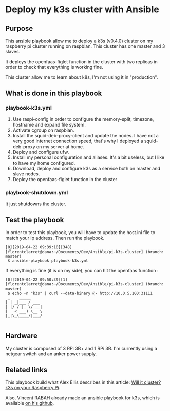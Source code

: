 # Deploy my k3s cluster with Ansible

## Purpose

This ansible playbook allow me to deploy a k3s (v0.4.0) cluster on my raspberry pi cluster running on raspbian. This cluster has one master and 3 slaves.

It deploys the openfaas-figlet function in the cluster with two replicas in order to check that everything is working fine.

This cluster allow me to learn about k8s, I'm not using it in "production".

## What is done in this playbook

### playbook-k3s.yml

1. Use raspi-config in order to configure the memory-split, timezone, hostname and expand file system.
2. Activate cgroup on raspbian.
3. Install the squid-deb-proxy-client and update the nodes. I have not a very good internet connection speed, that's why I deployed a squid-deb-proxy on my server at home.
4. Deploy and configure ufw.
5. Install my personal configuration and aliases. It's a bit useless, but I like to have my home configured.
6. Download, deploy and configure k3s as a service both on master and slave nodes.
7. Deploy the openfaas-figlet function in the cluster

### playbook-shutdown.yml

It just shutdowns the cluster.

## Test the playbook

In order to test this playbook, you will have to update the host.ini file to match your ip address. Then run the playbook.

``` shell
[0][2019-04-22 09:39:10][348][florentclarret@dana:~/Documents/Dev/Ansible/pi-k3s-cluster] (branch: master)
 $ ansible-playbook playbook-k3s.yml
```

If everything is fine (it is on my side), you can hit the openfaas function :

``` shell
[0][2019-04-22 09:50:39][1][florentclarret@dana:~/Documents/Dev/Ansible/pi-k3s-cluster] (branch: master)  
 $ echo -n "k3s" | curl --data-binary @- http://10.0.5.100:31111
 _    _____     
| | _|___ / ___ 
| |/ / |_ \/ __|
|   < ___) \__ \
|_|\_\____/|___/
                
```

## Hardware

My cluster is composed of 3 RPi 3B+ and 1 RPi 3B. I'm currently using a netgear switch and an anker power supply.

## Related links

This playbook build what Alex Ellis describes in this article: [Will it cluster? k3s on your Raspberry Pi](https://blog.alexellis.io/test-drive-k3s-on-raspberry-pi/ "Will it cluster? k3s on your Raspberry Pi").

Also, Vincent RABAH already made an ansible playbook for k3s, which is available [on his github](https://github.com/itwars/k3s-ansible).
